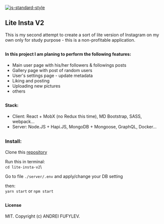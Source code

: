 [![js-standard-style](https://img.shields.io/badge/code%20style-standard-brightgreen.svg)](http://standardjs.com)
## Lite Insta V2

This is my second attempt to create a sort of lite version of Instagram on my own only for study purpose - 
this is a non-profitable application.

##
#### In this project I am planing to perform the following features:
* Main user page with his/her followers & followings posts
* Gallery page with post of random users
* User's settings page - update metadata
* Liking and posting
* Uploading new pictures
* others

##
#### Stack:
* Client: React + MobX (no Redux this time), MD Bootstrap, SASS, webpack...
* Server: Node.JS + Hapi.JS, MongoDB + Mongoose, GraphQL, Docker...

## 
### Install:
Clone this [repository](https://github.com/fufylev/lite-insta-v2)

Run this in terminal:\
`cd lite-insta-v2`\

Go to file `./server/.env`  and apply/change your DB setting

then:\
`yarn start` or `npm start`

##
#### License
 MIT. Copyright (c) ANDREI FUFYLEV.